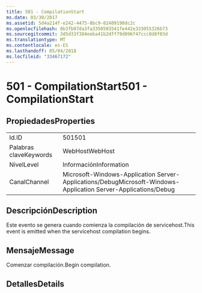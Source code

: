 ```yaml
---
title: 501 - CompilationStart
ms.date: 03/30/2017
ms.assetid: 5d4a214f-e242-4475-8bc9-02409190dc2c
ms.openlocfilehash: 0b3fb07da3fa3350503541fe442e333055326b73
ms.sourcegitcommit: 3d5d33f384eeba41b2dff79d096f47ccc8d8f03d
ms.translationtype: MT
ms.contentlocale: es-ES
ms.lasthandoff: 05/04/2018
ms.locfileid: "33467172"
---
```

# <a name="501---compilationstart"></a><span data-ttu-id="fef9e-102">501 - CompilationStart</span><span class="sxs-lookup"><span data-stu-id="fef9e-102">501 - CompilationStart</span></span>
## <a name="properties"></a><span data-ttu-id="fef9e-103">Propiedades</span><span class="sxs-lookup"><span data-stu-id="fef9e-103">Properties</span></span>  
  
|||  
|-|-|  
|<span data-ttu-id="fef9e-104">Id.</span><span class="sxs-lookup"><span data-stu-id="fef9e-104">ID</span></span>|<span data-ttu-id="fef9e-105">501</span><span class="sxs-lookup"><span data-stu-id="fef9e-105">501</span></span>|  
|<span data-ttu-id="fef9e-106">Palabras clave</span><span class="sxs-lookup"><span data-stu-id="fef9e-106">Keywords</span></span>|<span data-ttu-id="fef9e-107">WebHost</span><span class="sxs-lookup"><span data-stu-id="fef9e-107">WebHost</span></span>|  
|<span data-ttu-id="fef9e-108">Nivel</span><span class="sxs-lookup"><span data-stu-id="fef9e-108">Level</span></span>|<span data-ttu-id="fef9e-109">Información</span><span class="sxs-lookup"><span data-stu-id="fef9e-109">Information</span></span>|  
|<span data-ttu-id="fef9e-110">Canal</span><span class="sxs-lookup"><span data-stu-id="fef9e-110">Channel</span></span>|<span data-ttu-id="fef9e-111">Microsoft-Windows-Application Server-Applications/Debug</span><span class="sxs-lookup"><span data-stu-id="fef9e-111">Microsoft-Windows-Application Server-Applications/Debug</span></span>|  
  
## <a name="description"></a><span data-ttu-id="fef9e-112">Descripción</span><span class="sxs-lookup"><span data-stu-id="fef9e-112">Description</span></span>  
 <span data-ttu-id="fef9e-113">Este evento se genera cuando comienza la compilación de servicehost.</span><span class="sxs-lookup"><span data-stu-id="fef9e-113">This event is emitted when the servicehost compilation begins.</span></span>  
  
## <a name="message"></a><span data-ttu-id="fef9e-114">Mensaje</span><span class="sxs-lookup"><span data-stu-id="fef9e-114">Message</span></span>  
 <span data-ttu-id="fef9e-115">Comenzar compilación.</span><span class="sxs-lookup"><span data-stu-id="fef9e-115">Begin compilation.</span></span>  
  
## <a name="details"></a><span data-ttu-id="fef9e-116">Detalles</span><span class="sxs-lookup"><span data-stu-id="fef9e-116">Details</span></span>
